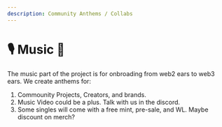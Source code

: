 ```yaml
---
description: Community Anthems / Collabs
---
```


# 🎙 Music 🥤

The music part of the project is for onbroading from web2 ears to web3 ears.  We create anthems for:&#x20;

1. Commounity Projects, Creators, and brands.
2. Music Video could be a plus. Talk with us in the discord.
3. Some singles will come with a free mint, pre-sale, and WL. Maybe discount on merch?&#x20;
